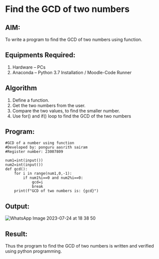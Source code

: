 # Find the GCD of two numbers

## AIM:
To write a program to find the GCD of two numbers using function.

## Equipments Required:
1. Hardware – PCs
2. Anaconda – Python 3.7 Installation / Moodle-Code Runner

## Algorithm
1. Define a function.
2. Get the two numbers from the user.
3. Compare the two values, to find the smaller number.
4. Use for() and if() loop to find the GCD of the two numbers

## Program:
```
#GCD of a number using function
#Developed by: ponguru aasrith sairam
#Register number: 23007809

num1=int(input())
num2=int(input())
def gcd():
    for i in range(num1,0,-1):
        if num1%i==0 and num2%i==0:
            gcd=i
            break
    print(f"GCD of two numbers is: {gcd}")
```

## Output:

![WhatsApp Image 2023-07-24 at 18 38 50](https://github.com/AasrithSairam/GCD-of-two-numbers/assets/139331438/ad02cbd1-4ba4-46bb-b787-b4f10639300f)



## Result:
Thus the program to find the GCD of two numbers is written and verified using python programming.
